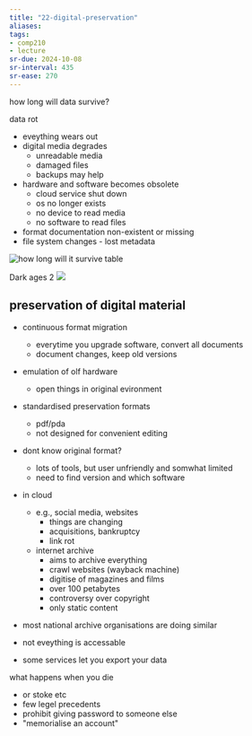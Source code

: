 ```yaml
---
title: "22-digital-preservation"
aliases: 
tags: 
- comp210
- lecture
sr-due: 2024-10-08
sr-interval: 435
sr-ease: 270
---
```


how long will data survive?

data rot
- eveything wears out
- digital media degrades
	- unreadable media
	- damaged files
	- backups may help
- hardware and software becomes obsolete
	- cloud service shut down
	- os no longer exists
	- no device to read media
	- no software to read files
- format documentation non-existent or missing
- file system changes - lost metadata

![how long will it survive table](https://i.imgur.com/I8sY6FV.png)

Dark ages 2
![](https://i.imgur.com/VPOtcgf.png)


## preservation of digital material
- continuous format migration
	- everytime you upgrade software, convert all documents
	- document changes, keep old versions
- emulation of olf hardware
	- open things in original evironment

- standardised preservation formats
	- pdf/pda
	- not designed for convenient editing

- dont know original format?
	- lots of tools, but user unfriendly and somwhat limited
	- need to find version and which software

- in cloud
	- e.g., social media, websites
		- things are changing
		- acquisitions, bankruptcy
		- link rot
	- internet archive
		- aims to archive everything
		- crawl websites (wayback machine)
		- digitise of magazines and films
		- over 100 petabytes
		- controversy over copyright
		- only static content
- most national archive organisations are doing similar
- not eveything is accessable
- some services let you export your data

what happens when you die
- or stoke etc
- few legel precedents
- prohibit giving password to someone else
- "memorialise an account"